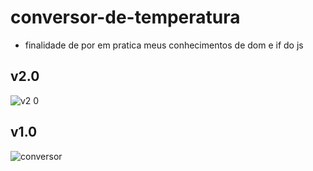 # conversor-de-temperatura
 - finalidade de por em pratica meus conhecimentos de dom e if do js

 ## v2.0
 ![v2 0](https://user-images.githubusercontent.com/72477227/112739081-9dedf600-8f47-11eb-85fe-0ba195213222.png)
 ## v1.0
![conversor](https://user-images.githubusercontent.com/72477227/112542939-e795df80-8d93-11eb-8f2d-a3b995880d9b.png)
